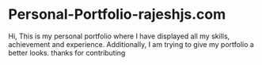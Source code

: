 # Personal-Portfolio-rajeshjs.com
Hi, This is my personal portfolio where I have displayed all my skills, achievement and experience. Additionally, I am trying to give my portfolio a better looks. thanks for contributing
